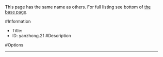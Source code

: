 This page has the same name as others. For full listing see bottom of [the base page](.md).

#Information
 - Title: 
 - ID: yanzhong.21
#Description

#Options

___
##
